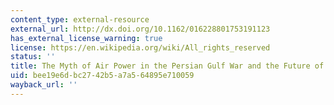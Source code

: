 ```yaml
---
content_type: external-resource
external_url: http://dx.doi.org/10.1162/016228801753191123
has_external_license_warning: true
license: https://en.wikipedia.org/wiki/All_rights_reserved
status: ''
title: The Myth of Air Power in the Persian Gulf War and the Future of Warfare
uid: bee19e6d-bc27-42b5-a7a5-64895e710059
wayback_url: ''
---
```

